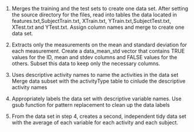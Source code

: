 1. Merges the training and the test sets to create one data set.
After setting the source directory for the files, read into tables the data located in features.txt,SubjectTrain.txt,
XTrain.txt, YTrain.txt,SubjectTest.txt, XTest.txt and YTest.txt. Assign column names and merge to create one data set.

2. Extracts only the measurements on the mean and standard deviation for each measurement.
Create a data_mean_std vector that contains TRUE values for the ID, mean and stdev columns and FALSE values for the others. Subset this data to keep only the necessary columns.
3. Uses descriptive activity names to name the activities in the data set
Merge data subset with the activityType table to cinlude the descriptive activity names
4. Appropriately labels the data set with descriptive variable names.
Use gsub function for pattern replacement to clean up the data labels
5. From the data set in step 4, creates a second, independent tidy data set with the average of each variable for each activity and each subject.
